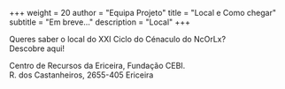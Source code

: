+++
weight = 20
author = "Equipa Projeto"
title = "Local e Como chegar"
subtitle = "Em breve..."
description = "Local"
+++

Queres saber o local do XXI Ciclo do Cénaculo do NcOrLx?  
Descobre aqui!

<!--more-->

Centro de Recursos da Ericeira, Fundação CEBI.  
R. dos Castanheiros, 2655-405 Ericeira
